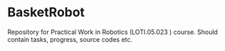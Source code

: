 # BasketRobot
Repository for Practical Work in Robotics (LOTI.05.023 ) course. Should contain tasks, progress, source codes etc.
